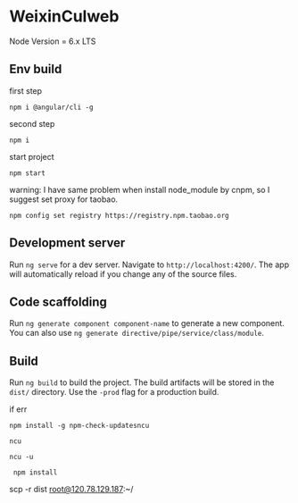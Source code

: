 # WeixinCulweb

Node Version = 6.x LTS
## Env build

first step

```
npm i @angular/cli -g

```

second step

```
npm i

```

start project

```
npm start

```



warning: I  have same problem when install node_module by cnpm, so I suggest set proxy for taobao.
```
npm config set registry https://registry.npm.taobao.org 
```




## Development server

Run `ng serve` for a dev server. Navigate to `http://localhost:4200/`. The app will automatically reload if you change any of the source files.

## Code scaffolding

Run `ng generate component component-name` to generate a new component. You can also use `ng generate directive/pipe/service/class/module`.

## Build

Run `ng build` to build the project. The build artifacts will be stored in the `dist/` directory. Use the `-prod` flag for a production build.



if err


```
npm install -g npm-check-updatesncu

ncu

ncu -u

 npm install
```

scp -r  dist root@120.78.129.187:~/